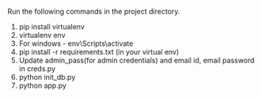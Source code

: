 Run the following commands in the project directory.
1. pip install virtualenv
2. virtualenv env
3. For windows - env\Scripts\activate
4. pip install -r requirements.txt (in your virtual env)
5. Update admin_pass(for admin credentials) and email id, email password in creds.py
6. python init_db.py
7. python app.py
